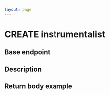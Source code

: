 ```yaml
---
layout: page
---
```


# CREATE instrumentalist

## Base endpoint

## Description

## Return body example

